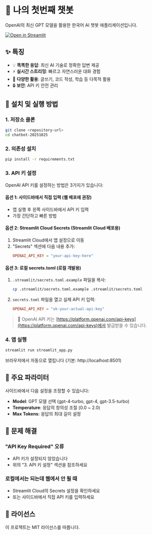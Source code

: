 # 🚀 나의 첫번째 챗봇

OpenAI의 최신 GPT 모델을 활용한 한국어 AI 챗봇 애플리케이션입니다.

[![Open in Streamlit](https://static.streamlit.io/badges/streamlit_badge_black_white.svg)](https://chatbot-template.streamlit.app/)

## ✨ 특징

- 💡 **똑똑한 응답**: 최신 AI 기술로 정확한 답변 제공
- ⚡ **실시간 스트리밍**: 빠르고 자연스러운 대화 경험
- 🎨 **다양한 활용**: 글쓰기, 코드 작성, 학습 등 다목적 활용
- 🔒 **보안**: API 키 안전 관리

## 🚀 설치 및 실행 방법

### 1. 저장소 클론

```bash
git clone <repository-url>
cd chatbot-20251025
```

### 2. 의존성 설치

```bash
pip install -r requirements.txt
```

### 3. API 키 설정

OpenAI API 키를 설정하는 방법은 3가지가 있습니다:

#### 옵션 1: 사이드바에서 직접 입력 (웹 배포에 권장)
- 앱 실행 후 왼쪽 사이드바에서 API 키 입력
- 가장 간단하고 빠른 방법

#### 옵션 2: Streamlit Cloud Secrets (Streamlit Cloud 배포용)
1. Streamlit Cloud에서 앱 설정으로 이동
2. "Secrets" 섹션에 다음 내용 추가:
   ```toml
   OPENAI_API_KEY = "your-api-key-here"
   ```

#### 옵션 3: 로컬 secrets.toml (로컬 개발용)
1. `.streamlit/secrets.toml.example` 파일을 복사:
   ```bash
   cp .streamlit/secrets.toml.example .streamlit/secrets.toml
   ```
2. `secrets.toml` 파일을 열고 실제 API 키 입력:
   ```toml
   OPENAI_API_KEY = "sk-your-actual-api-key"
   ```

> 🔑 OpenAI API 키는 [https://platform.openai.com/api-keys](https://platform.openai.com/api-keys)에서 발급받을 수 있습니다.

### 4. 앱 실행

```bash
streamlit run streamlit_app.py
```

브라우저에서 자동으로 열립니다 (기본: http://localhost:8501)

## 📝 주요 파라미터

사이드바에서 다음 설정을 조정할 수 있습니다:

- **Model**: GPT 모델 선택 (gpt-4-turbo, gpt-4, gpt-3.5-turbo)
- **Temperature**: 응답의 창의성 조절 (0.0 ~ 2.0)
- **Max Tokens**: 응답의 최대 길이 설정

## 🔧 문제 해결

### "API Key Required" 오류
- API 키가 설정되지 않았습니다
- 위의 "3. API 키 설정" 섹션을 참조하세요

### 로컬에서는 되는데 웹에서 안 될 때
- Streamlit Cloud의 Secrets 설정을 확인하세요
- 또는 사이드바에서 직접 API 키를 입력하세요

## 📄 라이선스

이 프로젝트는 MIT 라이선스를 따릅니다.

